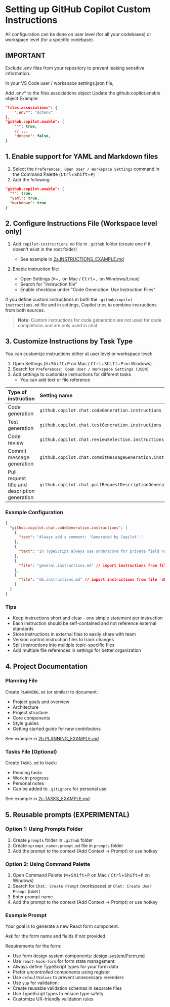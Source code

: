 # Setting up GitHub Copilot Custom Instructions

All configuration can be done on user level (for all your codebases) or workspace level (for a specific codebase).

## IMPORTANT

Exclude .env files from your repository to prevent leaking sensitive information.

In your VS Code user / workspace settings.json file,

Add .env* to the files.associations object
Update the github.copilot.enable object
Example:
```json
"files.associations": {
    ".env*": "dotenv"
},
"github.copilot.enable": {
    "*": true,
    // ...
    "dotenv": false,
}
```

## 1. Enable support for YAML and Markdown files

1. Select the `Preferences: Open User / Workspace Settings` command in the Command Palette (<kbd>Ctrl</kbd>+<kbd>Shift</kbd>+<kbd>P</kbd>)
2. Add the following:

```json
"github.copilot.enable": {
  "*": true,
  "yaml": true,
  "markdown": true
}
```

## 2. Configure Instructions File (Workspace level only)

1. Add `copilot-instructions.md` file in `.github` folder (create one if it doesn't exist in the root folder)
   - See example in [2a.INSTRUCTIONS_EXAMPLE.md](2a.INSTRUCTIONS_EXAMPLE.md)

2. Enable instruction file:
   - Open Settings (<kbd>⌘</kbd>+<kbd>,</kbd> on Mac / <kbd>Ctrl</kbd>+<kbd>,</kbd> on Windows/Linux)
   - Search for "instruction file"
   - Enable checkbox under "Code Generation: Use Instruction Files"

If you define custom instructions in both the `.github/copilot-instructions.md` file and in settings, Copilot tries to combine instructions from both sources.

> **Note:** Custom instructions for code generation are not used for code completions and are only used in chat.

## 3. Customize Instructions by Task Type

You can customize instructions either at user level or workspace level:

1. Open Settings (<kbd>⌘</kbd>+<kbd>Shift</kbd>+<kbd>P</kbd> on Mac / <kbd>Ctrl</kbd>+<kbd>Shift</kbd>+<kbd>P</kbd> on Windows)
2. Search for `Preferences: Open User / Workspace Settings (JSON)`
3. Add settings to customize instructions for different tasks
   - You can add text or file reference

| Type of instruction | Setting name |
|:-------------------|:-------------|
| Code generation | `github.copilot.chat.codeGeneration.instructions` |
| Test generation | `github.copilot.chat.testGeneration.instructions` |
| Code review | `github.copilot.chat.reviewSelection.instructions` |
| Commit message generation | `github.copilot.chat.commitMessageGeneration.instructions` |
| Pull request title and description generation | `github.copilot.chat.pullRequestDescriptionGeneration.instructions` |

### Example Configuration

```json
{
  "github.copilot.chat.codeGeneration.instructions": [
    {
      "text": "Always add a comment: 'Generated by Copilot'."
    },
    {
      "text": "In TypeScript always use underscore for private field names."
    },
    {
      "file": "general.instructions.md" // import instructions from file `general.instructions.md`
    },
    {
      "file": "db.instructions.md" // import instructions from file `db.instructions.md`
    }
  ]
}
```

### Tips

- Keep instructions short and clear - one simple statement per instruction
- Each instruction should be self-contained and not reference external standards 
- Store instructions in external files to easily share with team
- Version control instruction files to track changes
- Split instructions into multiple topic-specific files
- Add multiple file references in settings for better organization

## 4. Project Documentation

### Planning File
Create `PLANNING.md` (or similar) to document:
- Project goals and overview
- Architecture
- Project structure
- Core components
- Style guides
- Getting started guide for new contributors

See example in [2b.PLANNING_EXAMPLE.md](2b.PLANNING_EXAMPLE.md)

### Tasks File (Optional)
Create `TASKS.md` to track:
- Pending tasks
- Work in progress
- Personal notes
- Can be added to `.gitignore` for personal use

See example in [2c.TASKS_EXAMPLE.md](2c.TASKS_EXAMPLE.md)

## 5. Reusable prompts (EXPERIMENTAL)

### Option 1: Using Prompts Folder
1. Create `prompts` folder in `.github` folder
2. Create `<prompt_name>.prompt.md` file in `prompts` folder
3. Add the prompt to the context (Add Context -> Prompt) or use hotkey

### Option 2: Using Command Palette
1. Open Command Palette (<kbd>⌘</kbd>+<kbd>Shift</kbd>+<kbd>P</kbd> on Mac / <kbd>Ctrl</kbd>+<kbd>Shift</kbd>+<kbd>P</kbd> on Windows)
2. Search for `Chat: Create Prompt` (workspace) or `Chat: Create User Prompt` (user)
3. Enter prompt name
4. Add the prompt to the context (Add Context -> Prompt) or use hotkey

### Example Prompt

Your goal is to generate a new React form component.

Ask for the form name and fields if not provided.

Requirements for the form:
* Use form design system components: [design-system/Form.md](../docs/design-system/Form.md)
* Use `react-hook-form` for form state management:
* Always define TypeScript types for your form data
* Prefer *uncontrolled* components using register
* Use `defaultValues` to prevent unnecessary rerenders
* Use `yup` for validation:
* Create reusable validation schemas in separate files
* Use TypeScript types to ensure type safety
* Customize UX-friendly validation rules
